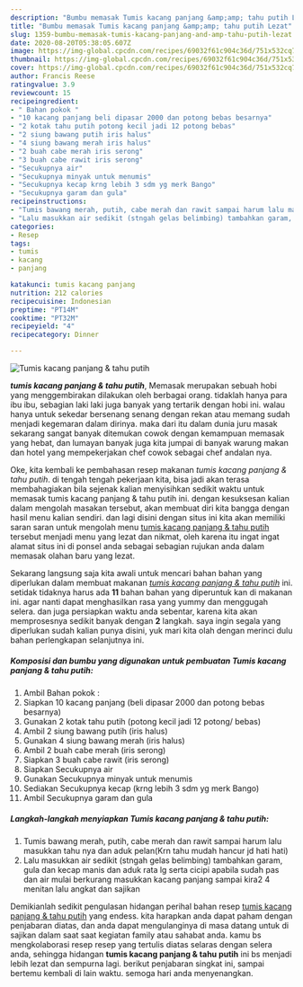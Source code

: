 ```yaml
---
description: "Bumbu memasak Tumis kacang panjang &amp;amp; tahu putih Lezat"
title: "Bumbu memasak Tumis kacang panjang &amp;amp; tahu putih Lezat"
slug: 1359-bumbu-memasak-tumis-kacang-panjang-and-amp-tahu-putih-lezat
date: 2020-08-20T05:38:05.607Z
image: https://img-global.cpcdn.com/recipes/69032f61c904c36d/751x532cq70/tumis-kacang-panjang-tahu-putih-foto-resep-utama.jpg
thumbnail: https://img-global.cpcdn.com/recipes/69032f61c904c36d/751x532cq70/tumis-kacang-panjang-tahu-putih-foto-resep-utama.jpg
cover: https://img-global.cpcdn.com/recipes/69032f61c904c36d/751x532cq70/tumis-kacang-panjang-tahu-putih-foto-resep-utama.jpg
author: Francis Reese
ratingvalue: 3.9
reviewcount: 15
recipeingredient:
- " Bahan pokok "
- "10 kacang panjang beli dipasar 2000 dan potong bebas besarnya"
- "2 kotak tahu putih potong kecil jadi 12 potong bebas"
- "2 siung bawang putih iris halus"
- "4 siung bawang merah iris halus"
- "2 buah cabe merah iris serong"
- "3 buah cabe rawit iris serong"
- "Secukupnya air"
- "Secukupnya minyak untuk menumis"
- "Secukupnya kecap krng lebih 3 sdm yg merk Bango"
- "Secukupnya garam dan gula"
recipeinstructions:
- "Tumis bawang merah, putih, cabe merah dan rawit sampai harum lalu masukkan tahu nya dan aduk pelan(Krn tahu mudah hancur jd hati hati)"
- "Lalu masukkan air sedikit (stngah gelas belimbing) tambahkan garam, gula dan kecap manis dan aduk rata lg serta cicipi apabila sudah pas dan air mulai berkurang masukkan kacang panjang sampai kira2 4 menitan lalu angkat dan sajikan"
categories:
- Resep
tags:
- tumis
- kacang
- panjang

katakunci: tumis kacang panjang 
nutrition: 212 calories
recipecuisine: Indonesian
preptime: "PT14M"
cooktime: "PT32M"
recipeyield: "4"
recipecategory: Dinner

---
```



![Tumis kacang panjang &amp; tahu putih](https://img-global.cpcdn.com/recipes/69032f61c904c36d/751x532cq70/tumis-kacang-panjang-tahu-putih-foto-resep-utama.jpg)

<b><i>tumis kacang panjang &amp; tahu putih</i></b>, Memasak merupakan sebuah hobi yang menggembirakan dilakukan oleh berbagai orang. tidaklah hanya para ibu ibu, sebagian laki laki juga banyak yang tertarik dengan hobi ini. walau hanya untuk sekedar bersenang senang dengan rekan atau memang sudah menjadi kegemaran dalam dirinya. maka dari itu dalam dunia juru masak sekarang sangat banyak ditemukan cowok dengan kemampuan memasak yang hebat, dan lumayan banyak juga kita jumpai di banyak warung makan dan hotel yang mempekerjakan chef cowok sebagai chef andalan nya.

Oke, kita kembali ke pembahasan resep makanan <i>tumis kacang panjang &amp; tahu putih</i>. di tengah tengah pekerjaan kita, bisa jadi akan terasa membahagiakan bila sejenak kalian menyisihkan sedikit waktu untuk memasak tumis kacang panjang &amp; tahu putih ini. dengan kesuksesan kalian dalam mengolah masakan tersebut, akan membuat diri kita bangga dengan hasil menu kalian sendiri. dan lagi disini dengan situs ini kita akan memiliki saran saran untuk mengolah menu <u>tumis kacang panjang &amp; tahu putih</u> tersebut menjadi menu yang lezat dan nikmat, oleh karena itu ingat ingat alamat situs ini di ponsel anda sebagai sebagian rujukan anda dalam memasak olahan baru yang lezat.




Sekarang langsung saja kita awali untuk mencari bahan bahan yang diperlukan dalam membuat makanan <u><i>tumis kacang panjang &amp; tahu putih</i></u> ini. setidak tidaknya harus ada <b>11</b> bahan bahan yang diperuntuk kan di makanan ini. agar nanti dapat menghasilkan rasa yang yummy dan menggugah selera. dan juga persiapkan waktu anda sebentar, karena kita akan memprosesnya sedikit banyak dengan <b>2</b> langkah. saya ingin segala yang diperlukan sudah kalian punya disini, yuk mari kita olah dengan merinci dulu bahan perlengkapan selanjutnya ini.

<!--inarticleads1-->

##### Komposisi dan bumbu yang digunakan untuk pembuatan Tumis kacang panjang &amp; tahu putih:

1. Ambil  Bahan pokok :
1. Siapkan 10 kacang panjang (beli dipasar 2000 dan potong bebas besarnya)
1. Gunakan 2 kotak tahu putih (potong kecil jadi 12 potong/ bebas)
1. Ambil 2 siung bawang putih (iris halus)
1. Gunakan 4 siung bawang merah (iris halus)
1. Ambil 2 buah cabe merah (iris serong)
1. Siapkan 3 buah cabe rawit (iris serong)
1. Siapkan Secukupnya air
1. Gunakan Secukupnya minyak untuk menumis
1. Sediakan Secukupnya kecap (krng lebih 3 sdm yg merk Bango)
1. Ambil Secukupnya garam dan gula




<!--inarticleads2-->

##### Langkah-langkah menyiapkan Tumis kacang panjang &amp; tahu putih:

1. Tumis bawang merah, putih, cabe merah dan rawit sampai harum lalu masukkan tahu nya dan aduk pelan(Krn tahu mudah hancur jd hati hati)
1. Lalu masukkan air sedikit (stngah gelas belimbing) tambahkan garam, gula dan kecap manis dan aduk rata lg serta cicipi apabila sudah pas dan air mulai berkurang masukkan kacang panjang sampai kira2 4 menitan lalu angkat dan sajikan




Demikianlah sedikit pengulasan hidangan perihal bahan resep <u>tumis kacang panjang &amp; tahu putih</u> yang endess. kita harapkan anda dapat paham dengan penjabaran diatas, dan anda dapat mengulanginya di masa datang untuk di sajikan dalam saat saat kegiatan family atau sahabat anda. kamu bs mengkolaborasi resep resep yang tertulis diatas selaras dengan selera anda, sehingga hidangan <b>tumis kacang panjang &amp; tahu putih</b> ini bs menjadi lebih lezat dan sempurna lagi. berikut penjabaran singkat ini, sampai bertemu kembali di lain waktu. semoga hari anda menyenangkan.
